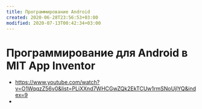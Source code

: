 ```yaml
---
title: Программирование Android
created: 2020-06-28T23:56:53+03:00
modified: 2020-07-13T00:42:34+03:00
---
```


# Программирование для Android в MIT App Inventor

* <https://www.youtube.com/watch?v=O1WqqzZ56v0&list=PLiXXnd7WHCGwZQk2EkTCUw1rmSNoUjlYQ&index=9>
*
